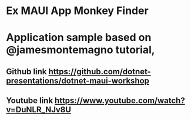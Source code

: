 # Ex MAUI App Monkey Finder
# Application sample based on @jamesmontemagno tutorial, 
## Github link https://github.com/dotnet-presentations/dotnet-maui-workshop
## Youtube link https://www.youtube.com/watch?v=DuNLR_NJv8U
